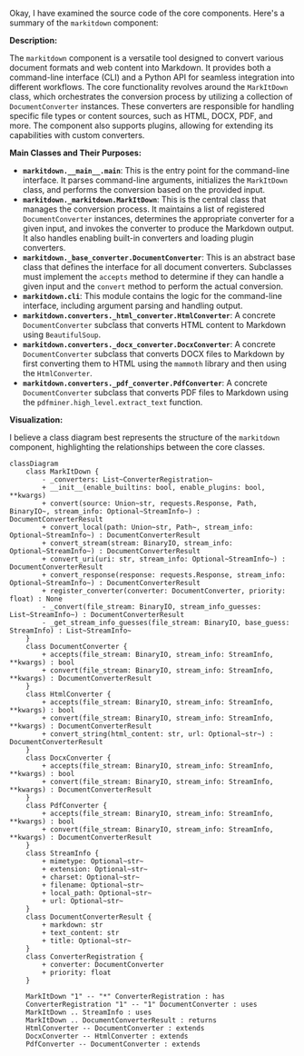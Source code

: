 Okay, I have examined the source code of the core components. Here's a summary of the `markitdown` component:

**Description:**

The `markitdown` component is a versatile tool designed to convert various document formats and web content into Markdown. It provides both a command-line interface (CLI) and a Python API for seamless integration into different workflows. The core functionality revolves around the `MarkItDown` class, which orchestrates the conversion process by utilizing a collection of `DocumentConverter` instances. These converters are responsible for handling specific file types or content sources, such as HTML, DOCX, PDF, and more. The component also supports plugins, allowing for extending its capabilities with custom converters.

**Main Classes and Their Purposes:**

*   **`markitdown.__main__.main`**: This is the entry point for the command-line interface. It parses command-line arguments, initializes the `MarkItDown` class, and performs the conversion based on the provided input.
*   **`markitdown._markitdown.MarkItDown`**: This is the central class that manages the conversion process. It maintains a list of registered `DocumentConverter` instances, determines the appropriate converter for a given input, and invokes the converter to produce the Markdown output. It also handles enabling built-in converters and loading plugin converters.
*   **`markitdown._base_converter.DocumentConverter`**: This is an abstract base class that defines the interface for all document converters. Subclasses must implement the `accepts` method to determine if they can handle a given input and the `convert` method to perform the actual conversion.
*   **`markitdown.cli`**: This module contains the logic for the command-line interface, including argument parsing and handling output.
*   **`markitdown.converters._html_converter.HtmlConverter`**: A concrete `DocumentConverter` subclass that converts HTML content to Markdown using `BeautifulSoup`.
*   **`markitdown.converters._docx_converter.DocxConverter`**: A concrete `DocumentConverter` subclass that converts DOCX files to Markdown by first converting them to HTML using the `mammoth` library and then using the `HtmlConverter`.
*   **`markitdown.converters._pdf_converter.PdfConverter`**: A concrete `DocumentConverter` subclass that converts PDF files to Markdown using the `pdfminer.high_level.extract_text` function.

**Visualization:**

I believe a class diagram best represents the structure of the `markitdown` component, highlighting the relationships between the core classes.

```mermaid
classDiagram
    class MarkItDown {
        - _converters: List~ConverterRegistration~
        + __init__(enable_builtins: bool, enable_plugins: bool, **kwargs)
        + convert(source: Union~str, requests.Response, Path, BinaryIO~, stream_info: Optional~StreamInfo~) : DocumentConverterResult
        + convert_local(path: Union~str, Path~, stream_info: Optional~StreamInfo~) : DocumentConverterResult
        + convert_stream(stream: BinaryIO, stream_info: Optional~StreamInfo~) : DocumentConverterResult
        + convert_uri(uri: str, stream_info: Optional~StreamInfo~) : DocumentConverterResult
        + convert_response(response: requests.Response, stream_info: Optional~StreamInfo~) : DocumentConverterResult
        + register_converter(converter: DocumentConverter, priority: float) : None
        - _convert(file_stream: BinaryIO, stream_info_guesses: List~StreamInfo~) : DocumentConverterResult
        - _get_stream_info_guesses(file_stream: BinaryIO, base_guess: StreamInfo) : List~StreamInfo~
    }
    class DocumentConverter {
        + accepts(file_stream: BinaryIO, stream_info: StreamInfo, **kwargs) : bool
        + convert(file_stream: BinaryIO, stream_info: StreamInfo, **kwargs) : DocumentConverterResult
    }
    class HtmlConverter {
        + accepts(file_stream: BinaryIO, stream_info: StreamInfo, **kwargs) : bool
        + convert(file_stream: BinaryIO, stream_info: StreamInfo, **kwargs) : DocumentConverterResult
        + convert_string(html_content: str, url: Optional~str~) : DocumentConverterResult
    }
    class DocxConverter {
        + accepts(file_stream: BinaryIO, stream_info: StreamInfo, **kwargs) : bool
        + convert(file_stream: BinaryIO, stream_info: StreamInfo, **kwargs) : DocumentConverterResult
    }
    class PdfConverter {
        + accepts(file_stream: BinaryIO, stream_info: StreamInfo, **kwargs) : bool
        + convert(file_stream: BinaryIO, stream_info: StreamInfo, **kwargs) : DocumentConverterResult
    }
    class StreamInfo {
        + mimetype: Optional~str~
        + extension: Optional~str~
        + charset: Optional~str~
        + filename: Optional~str~
        + local_path: Optional~str~
        + url: Optional~str~
    }
    class DocumentConverterResult {
        + markdown: str
        + text_content: str
        + title: Optional~str~
    }
    class ConverterRegistration {
        + converter: DocumentConverter
        + priority: float
    }

    MarkItDown "1" -- "*" ConverterRegistration : has
    ConverterRegistration "1" -- "1" DocumentConverter : uses
    MarkItDown .. StreamInfo : uses
    MarkItDown .. DocumentConverterResult : returns
    HtmlConverter -- DocumentConverter : extends
    DocxConverter -- HtmlConverter : extends
    PdfConverter -- DocumentConverter : extends
```